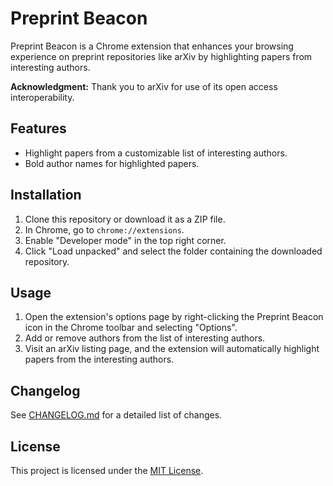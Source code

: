 # Preprint Beacon

Preprint Beacon is a Chrome extension that enhances your browsing experience on preprint repositories like arXiv by highlighting papers from interesting authors.

**Acknowledgment:** Thank you to arXiv for use of its open access interoperability.

## Features

- Highlight papers from a customizable list of interesting authors.
- Bold author names for highlighted papers.

## Installation

1. Clone this repository or download it as a ZIP file.
2. In Chrome, go to `chrome://extensions`.
3. Enable "Developer mode" in the top right corner.
4. Click "Load unpacked" and select the folder containing the downloaded repository.

## Usage

1. Open the extension's options page by right-clicking the Preprint Beacon icon in the Chrome toolbar and selecting "Options".
2. Add or remove authors from the list of interesting authors.
3. Visit an arXiv listing page, and the extension will automatically highlight papers from the interesting authors.

## Changelog

See [CHANGELOG.md](CHANGELOG.md) for a detailed list of changes.

## License

This project is licensed under the [MIT License](LICENSE).
